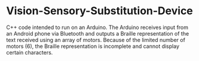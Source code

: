 # Vision-Sensory-Substitution-Device
C++ code intended to run on an Arduino. The Arduino receives input from an Android phone via Bluetooth and outputs a Braille representation of the text received using an array of motors. Because of the limited number of motors (6), the Braille representation is incomplete and cannot display certain characters.
